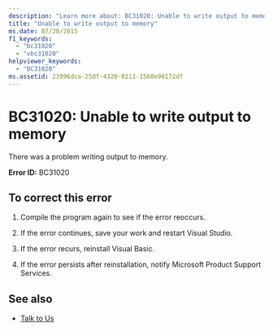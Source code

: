 ```yaml
---
description: "Learn more about: BC31020: Unable to write output to memory"
title: "Unable to write output to memory"
ms.date: 07/20/2015
f1_keywords:
  - "bc31020"
  - "vbc31020"
helpviewer_keywords:
  - "BC31020"
ms.assetid: 23996dca-250f-4320-8211-1560e90172df
---
```

# BC31020: Unable to write output to memory

There was a problem writing output to memory.

 **Error ID:** BC31020

## To correct this error

1. Compile the program again to see if the error reoccurs.

2. If the error continues, save your work and restart Visual Studio.

3. If the error recurs, reinstall Visual Basic.

4. If the error persists after reinstallation, notify Microsoft Product Support Services.

## See also

- [Talk to Us](/visualstudio/ide/feedback-options)
